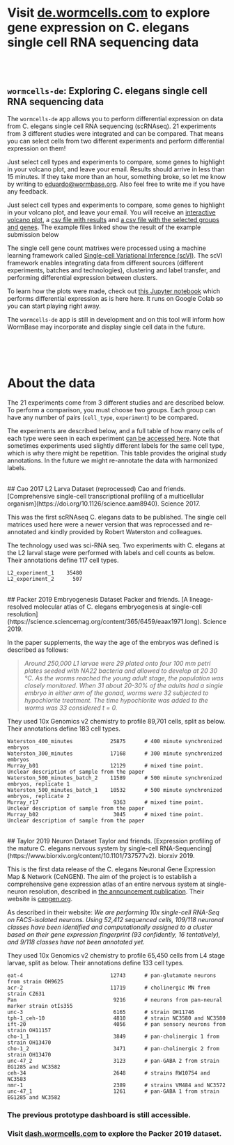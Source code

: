 # Visit [de.wormcells.com](https://de.wormcells.com) to explore gene expression on C. elegans single cell RNA sequencing data

<br>
<br>

## `wormcells-de`: Exploring C. elegans single cell RNA sequencing data  

The `wormcells-de` app allows you to perform differential expression on data from C. elegans single cell RNA sequencing (scRNAseq). 21 experiments from 3 different studies were integrated and can be compared. That means you can select cells from two different experiments and perform differential expression on them!

Just select cell types and experiments to compare, some genes to highlight in your volcano plot, and leave your email. Results should arrive in less than 15 minutes. If they take more than an hour, something broke, so let me know by writing to eduardo@wormbase.org. Also feel free to write me if you have any feedback.

Just select cell types and experiments to compare, some genes to highlight in your volcano plot, and leave
    your email. You will receive an [interactive volcano plot](https://scvi-differential-expression.s3.us-east-2.amazonaws.com/plots/eduardo%40wormbase.org%4020200227-233946-results.html), a
    [csv file with results](https://scvi-differential-expression.s3.us-east-2.amazonaws.com/csv/eduardo%40wormbase.org%4020200227-233946-results.csv) and [a csv file with the selected groups and genes](https://scvi-differential-expression.s3.us-east-2.amazonaws.com/submissions/eduardo%40wormbase.org%2520200227-233946.csv").
        The example files linked show the result of the example submission below

The single cell gene count matrixes were processed using a machine learning framework called [Single-cell Variational Inference (scVI)](https://github.com/YosefLab/scVI). The scVI framework enables integrating data from different sources (different experiments, batches and technologies), clustering and label transfer, and performing differential expression between clusters.

To learn how the plots were made, check out [this Jupyter notebook](https://colab.research.google.com/drive/1hF7KSujhhHcyxzWkzAHy9lazXLexainr) which performs differential expression as is here here. It runs on Google Colab so you can start playing right away.

The `wormcells-de` app is still in development and on this tool will inform how WormBase may incorporate and display single cell data in the future. 


<br>
<br>
<br>

# About the data

The 21 experiments come from 3 different studies and are described below. To perform a comparison, you must choose two groups. Each group can have any number of pairs (`cell_type`, `experiment`) to be compared.

The experiments are described below, and a full table of how many cells of each type were seen in each experiment [can be accessed here](https://docs.google.com/spreadsheets/d/1xm0D-gqN8uMkmTYBjl-VJftCbB6NOkoX1C2RLreGsfY/edit?usp=sharing). Note that sometimes experiments used slightly different labels for the same cell type, which is why there might be repetition. This table provides the original study annotations. In the future we might re-annotate the data with harmonized labels. 

<br>
## Cao 2017 L2 Larva Dataset (reprocessed)	
Cao and friends. [Comprehensive single-cell transcriptional profiling of a multicellular organism](https://doi.org/10.1126/science.aam8940). Science 2017.

This was the first scRNAseq C. elegans data to be published. The single cell matrices used here were a newer version that was reprocessed and re-annotated and kindly provided by Robert Waterston and colleagues.

The technology used was sci-RNA seq. Two experiments with C. elegans at the L2 larval stage were performed with labels and cell counts as below. Their annotations define 117 cell types.


    L2_experiment_1    35480
    L2_experiment_2      507

<br>
## Packer 2019 Embryogenesis Dataset				
Packer and friends. [A lineage-resolved molecular atlas of C. elegans embryogenesis at single-cell resolution](https://science.sciencemag.org/content/365/6459/eaax1971.long). Science 2019.

In the paper supplements, the way the age of the embryos was defined is described as follows:
>_Around 250,000 L1 larvae were 29 plated onto four 100 mm petri plates seeded with NA22 bacteria and allowed to develop at 20 30 °C. As the worms reached the young adult stage, the population was closely monitored. When 31 about 20-30% of the adults had a single embryo in either arm of the gonad, worms were 32 subjected to hypochlorite treatment. The time hypochlorite was added to the worms was 33 considered t = 0._ 

They used 10x Genomics v2 chemistry to profile 89,701 cells, split as below. Their annotations define 183 cell types. 


    Waterston_400_minutes            25875		# 400 minute synchronized embryos
    Waterston_300_minutes            17168		# 300 minute synchronized embryos
    Murray_b01                       12129		# mixed time point. Unclear description of sample from the paper
    Waterston_500_minutes_batch_2    11589		# 500 minute synchronized embryos, replicate 1
    Waterston_500_minutes_batch_1    10532		# 500 minute synchronized embryos, replicate 2
    Murray_r17                        9363		# mixed time point. Unclear description of sample from the paper
    Murray_b02                        3045		# mixed time point. Unclear description of sample from the paper

<br>
## Taylor 2019 Neuron Dataset	
Taylor and friends. [Expression profiling of the mature C. elegans nervous system by single-cell RNA-Sequencing](https://www.biorxiv.org/content/10.1101/737577v2). biorxiv 2019.

This is the first data release of the C. elegans Neuronal Gene Expression Map & Network (CeNGEN). The aim of the project is to establish a comprehensive gene expression atlas of an entire nervous system at single-neuron resolution, described in [the announcement publication](https://doi.org/10.1016/j.neuron.2018.07.042). Their website is [cengen.org](https://cengen.org).

As described in their website: _We are performing 10x single-cell RNA-Seq on FACS-isolated neurons. Using 52,412 sequenced cells, 109/118 neuronal classes have been identified and computationally assigned to a cluster based on their gene expression fingerprint (93 confidently, 16 tentatively), and 9/118 classes have not been annotated yet._ 

They used 10x Genomics v2 chemistry to profile 65,450 cells from L4 stage larvae, split as below. Their annotations define 133 cell types. 

    eat-4                            12743		# pan-glutamate neurons from strain OH9625
    acr-2                            11719		# cholinergic MN from strain CZ631
    Pan                               9216		# neurons from pan-neural marker strain otIs355
    unc-3                             6165		# strain OH11746
    tph-1_ceh-10                      4810		# strain NC3580 and NC3580
    ift-20                            4056		# pan sensory neurons from strain OH11157
    cho-1_1                           3849		# pan-cholinergic 1 from strain OH13470
    cho-1_2                           3471		# pan-cholinergic 2 from strain OH13470
    unc-47_2                          3123		# pan-GABA 2 from strain EG1285 and NC3582
    ceh-34                            2648		# strains RW10754 and NC3583
    nmr-1                             2389		# strains VM484 and NC3572
    unc-47_1                          1261		# pan-GABA 1 from strain EG1285 and NC3582


### The previous prototype dashboard is still accessible.
### Visit [dash.wormcells.com](http://dash.wormcells.com) to explore the Packer 2019 dataset.
